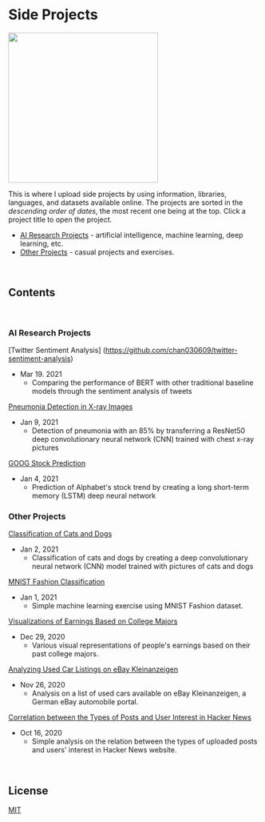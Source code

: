 # Side Projects

<img src = 'https://imagesvc.meredithcorp.io/v3/mm/image?q=85&c=sc&poi=%5B1240%2C299%5D&w=2000&h=1047&url=https%3A%2F%2Fstatic.onecms.io%2Fwp-content%2Fuploads%2Fsites%2F6%2F2020%2F09%2F15%2FThe-Mandalorian5.jpg' width="300">

This is where I upload side projects by using information, libraries, languages, and datasets available online.
The projects are sorted in the _descending order of dates_, the most recent one being at the top.
Click a project title to open the project.

- [AI Research Projects](#ai-research-projects) - artificial intelligence, machine learning, deep learning, etc.
- [Other Projects](#other-projects) - casual projects and exercises.

&nbsp;

## Contents

&nbsp;

### AI Research Projects

[Twitter Sentiment Analysis] (https://github.com/chan030609/twitter-sentiment-analysis)
- Mar 19. 2021
  - Comparing the performance of BERT with other traditional baseline models through the sentiment analysis of tweets

[Pneumonia Detection in X-ray Images](https://github.com/chan030609/resnet-pneumonia-detection/blob/master/README.md)
- Jan 9, 2021
  - Detection of pneumonia with an 85% by transferring a ResNet50 deep convolutionary neural network (CNN) trained with chest x-ray pictures

[GOOG Stock Prediction](https://github.com/chan030609/side-projects/blob/master/goog-stock-prediction/goog-stock-prediction.ipynb)
- Jan 4, 2021
  - Prediction of Alphabet's stock trend by creating a long short-term memory (LSTM) deep neural network
&nbsp;

### Other Projects
  
[Classification of Cats and Dogs](https://github.com/chan030609/side-projects/blob/master/classification-of-cats-and-dogs/classification_of_cats_and_dogs.ipynb)
- Jan 2, 2021
  - Classification of cats and dogs by creating a deep convolutionary neural network (CNN) model trained with pictures of cats and dogs
  
[MNIST Fashion Classification](https://github.com/chan030609/side-projects/blob/master/mnist-fashion-validation/mnist-fashion-validation.ipynb)
- Jan 1, 2021
  - Simple machine learning exercise using MNIST Fashion dataset.

[Visualizations of Earnings Based on College Majors](https://github.com/chan030609/side-projects/blob/master/earnings-based-on-majors/earnings-based-on-majors.ipynb)
- Dec 29, 2020
  - Various visual representations of people's earnings based on their past college majors.

[Analyzing Used Car Listings on eBay Kleinanzeigen](https://github.com/chan030609/side-projects/blob/master/ebay-car-sales-analysis/ebay-car-sales-analysis.ipynb)
- Nov 26, 2020
  - Analysis on a list of used cars available on eBay Kleinanzeigen, a German eBay automobile portal.

[Correlation between the Types of Posts and User Interest in Hacker News](https://github.com/chan030609/side-projects/blob/master/hackernews-post-analysis/hacker-news-post-analysis.ipynb)
- Oct 16, 2020
  - Simple analysis on the relation between the types of uploaded posts and users' interest in Hacker News website.

&nbsp;

## License
[MIT](https://www.mit.edu/~amini/LICENSE.md)
